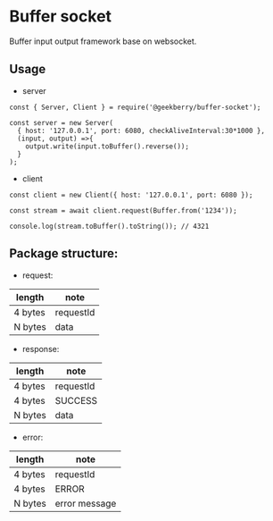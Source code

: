 # Buffer socket

Buffer input output framework base on websocket. 

## Usage

* server

```
const { Server, Client } = require('@geekberry/buffer-socket');

const server = new Server(
  { host: '127.0.0.1', port: 6080, checkAliveInterval:30*1000 }, 
  (input, output) =>{
    output.write(input.toBuffer().reverse());
  }
);
```

* client

```
const client = new Client({ host: '127.0.0.1', port: 6080 });

const stream = await client.request(Buffer.from('1234'));

console.log(stream.toBuffer().toString()); // 4321
```

## Package structure:

* request:

length  | note
--------|------------
4 bytes | requestId
N bytes | data

* response:

length  | note
--------|------------
4 bytes | requestId
4 bytes | SUCCESS
N bytes | data

* error:

length  | note
--------|------------
4 bytes | requestId
4 bytes | ERROR
N bytes | error message
